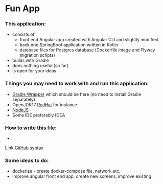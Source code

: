 # Fun App

### This application:

- consists of
  - front end Angular app created with Angular CLI and slightly modified
  - back end SpringBoot application written in Kotlin
  - database files for Postgres database (Dockerfile image and Flyway migration scripts)
- builds with Gradle
- does nothing useful (so far)
- is open for your ideas

### Things you may need to work with and run this application:

- [Gradle Wrapper](/gradlew) which should be here (no need to install Gradle separately)
- OpenJDK17 [RedHat](https://developers.redhat.com/products/openjdk/download) for instance
- [NodeJS](https://nodejs.org/en/download)
- Some IDE preferably IDEA

### How to write this file:

-
Link [GitHub syntax](https://docs.github.com/en/get-started/writing-on-github/getting-started-with-writing-and-formatting-on-github/basic-writing-and-formatting-syntax)

### Some ideas to do:

- dockerize - create docker-compose file, network etc.
- improve angular front end app, create new screens, improve existing